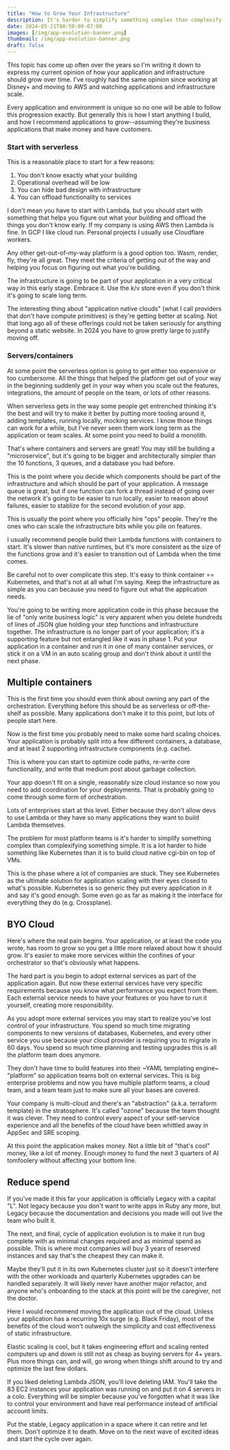 ```yaml
---
title: "How to Grow Your Infrastructure"
description: It's harder to simplify something complex than complexify something simple.
date: 2024-05-21T00:59:09-07:00
images: [/img/app-evolution-banner.png]
thumbnail: /img/app-evolution-banner.png
draft: false
---
```


This topic has come up often over the years so I'm writing it down to express my current opinion of how your application and infrastructure should grow over time.
I've roughly had the same opinion since working at Disney+ and moving to AWS and watching applications and infrastructure scale.

Every application and environment is unique so no one will be able to follow this progression exactly.
But generally this is how I start anything I build, and how I recommend applications to grow--assuming they're business applications that make money and have customers.

### Start with serverless

This is a reasonable place to start for a few reasons:

1. You don't know exactly what your building
1. Operational overhead will be low
1. You can hide bad design with infrastructure
1. You can offload functionality to services

I don't mean you have to start with Lambda, but you should start with something that helps you figure out what your building and offload the things you don't know early.
If my company is using AWS then Lambda is fine.
In GCP I like cloud run.
Personal projects I usually use Cloudflare workers.

Any other get-out-of-my-way platform is a good option too.
Wasm, render, fly, they're all great.
They meet the criteria of getting out of the way and helping you focus on figuring out what you're building.

The infrastructure is going to be part of your application in a very critical way in this early stage.
Embrace it.
Use the k/v store even if you don't think it's going to scale long term.

The interesting thing about "application native clouds" (what I call providers that don't have compute primitives) is they're getting better at scaling.
Not that long ago all of these offerings could not be taken seriously for anything beyond a static website.
In 2024 you have to grow pretty large to justify moving off.

### Servers/containers

At some point the serverless option is going to get either too expensive or too cumbersome.
All the things that helped the platform get out of your way in the beginning suddenly get in your way when you scale out the features, integrations, the amount of people on the team, or lots of other reasons.

When serverless gets in the way some people get entrenched thinking it's the best and will try to make it better by putting more tooling around it, adding templates, running locally, mocking services.
I know those things can work for a while, but I've never seen them work long term as the application or team scales.
At some point you need to build a monolith.

That's where containers and servers are great!
You may still be building a "microservice", but it's going to be bigger and architecturally simpler than the 10 functions, 3 queues, and a database you had before.

This is the point where you decide which components should be part of the infrastructure and which should be part of your application.
A message queue is great, but if one function can fork a thread instead of going over the network it's going to be easier to run locally, easier to reason about failures, easier to stablize for the second evolution of your app.

This is usually the point where you officially hire "ops" people.
They're the ones who can scale the infrastructure bits while you pile on features.

I usually recommend people build their Lambda functions with containers to start.
It's slower than native runtimes, but it's more consistent as the size of the functions grow and it's easier to transition out of Lambda when the time comes.

Be careful not to over complicate this step.
It's easy to think container == Kubernetes, and that's not at all what I'm saying.
Keep the infrastructure as simple as you can because you need to figure out what the application needs.

You're going to be writing more application code in this phase because the lie of "only write business logic" is very apparent when you delete hundreds of lines of JSON glue holding your step functions and infrastructure together.
The infrastructure is no longer part of your application; it's a supporting feature but not entangled like it was in phase 1.
Put your application in a container and run it in one of many container services, or stick it on a VM in an auto scaling group and don't think about it until the next phase.

## Multiple containers

This is the first time you should even think about owning any part of the orchestration.
Everything before this should be as serverless or off-the-shelf as possible.
Many applications don't make it to this point, but lots of people start here.

Now is the first time you probably need to make some hard scaling choices.
Your application is probably split into a few different containers, a database, and at least 2 supporting infrastructure components (e.g. cache).

This is where you can start to optimize code paths, re-write core functionality, and write that medium post about garbage collection.

Your app doesn't fit on a single, reasonably size cloud instance so now you need to add coordination for your deployments.
That is probably going to come through some form of orchestration.

Lots of enterprises start at this level.
Either because they don't allow devs to use Lambda or they have so many applications they want to build Lambda themselves.

The problem for most platform teams is it's harder to simplify something complex than complexifying something simple.
It is a lot harder to hide something like Kubernetes than it is to build cloud native cgi-bin on top of VMs.

This is the phase where a lot of companies are stuck.
They see Kubernetes as the ultimate solution for application scaling with their eyes closed to what's possible.
Kubernetes is so generic they put every application in it and say it's good enough.
Some even go as far as making it the interface for everything they do (e.g. Crossplane).

## BYO Cloud

Here's where the real pain begins.
Your application, or at least the code you wrote, has room to grow so you get a little more relaxed about how it should grow.
It's easier to make more services within the confines of your orchestrator so that's obviously what happens.

The hard part is you begin to adopt external services as part of the application again.
But now these external services have very specific requirements because you know what performance you expect from them.
Each external service needs to have your features or you have to run it yourself, creating more responsibility.

As you adopt more external services you may start to realize you've lost control of your infrastructure.
You spend so much time migrating components to new versions of databases, Kubernetes, and every other service you use because your cloud provider is requiring you to migrate in 60 days.
You spend so much time planning and testing upgrades this is all the platform team does anymore.

They don't have time to build features into their ~YAML templating engine~ "platform" so application teams bolt on external services.
This is big enterprise problems and now you have multiple platform teams, a cloud team, and a team team just to make sure all your bases are covered.

Your company is multi-cloud and there's an "abstraction" (a.k.a. terraform template) in the stratosphere.
It's called "ozone" because the team thought it was clever.
They need to control every aspect of your self-service experience and all the benefits of the cloud have been whittled away in AppSec and SRE scoping.

At this point the application makes money.
Not a little bit of "that's cool" money, like a lot of money.
Enough money to fund the next 3 quarters of AI tomfoolery without affecting your bottom line.

## Reduce spend

If you've made it this far your application is officially Legacy with a capital "L".
Not legacy because you don't want to write apps in Ruby any more, but Legacy because the documentation and decisions you made will out live the team who built it.

The next, and final, cycle of application evolution is to make it run bug complete with as minimal changes required and as minimal spend as possible.
This is where most companies will buy 3 years of reserved instances and say that's the cheapest they can make it.

Maybe they'll put it in its own Kubernetes cluster just so it doesn't interfere with the other workloads and quarterly Kubernetes upgrades can be handled separately.
It will likely never have another major refactor, and anyone who's onboarding to the stack at this point will be the caregiver, not the doctor.

Here I would recommend moving the application out of the cloud.
Unless your application has a recurring 10x surge (e.g. Black Friday), most of the benefits of the cloud won't outweigh the simplicity and cost effectiveness of static infrastructure.

Elastic scaling is cool, but it takes engineering effort and scaling rented computers up and down is still not as cheap as buying servers for 4+ years.
Plus more things can, and will, go wrong when things shift around to try and optimize the last few dollars.

If you liked deleting Lambda JSON, you'll love deleting IAM.
You'll take the 83 EC2 instances your application was running on and put it on 4 servers in a colo.
Everything will be simpler because you've forgotten what it was like to control your environment and have real performance instead of artificial account limits.

Put the stable, Legacy application in a space where it can retire and let them.
Don't optimize it to death.
Move on to the next wave of excited ideas and start the cycle over again.
